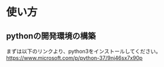 # 使い方
## pythonの開発環境の構築
まずは以下のリンクより、python3をインストールしてください。<br>
https://www.microsoft.com/p/python-37/9nj46sx7x90p

